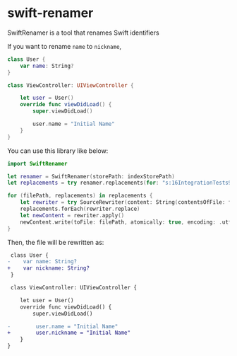 # swift-renamer

SwiftRenamer is a tool that renames Swift identifiers


If you want to rename `name` to `nickname`,
```swift
class User {
    var name: String?
}

class ViewController: UIViewController {

    let user = User()
    override func viewDidLoad() {
        super.viewDidLoad()

        user.name = "Initial Name"
    }
}
```

You can use this library like below:

```swift
import SwiftRenamer

let renamer = SwiftRenamer(storePath: indexStorePath)
let replacements = try renamer.replacements(for: "s:16IntegrationTests9ViewModelC4nameSSSgvp", newSymbol: "nickname")

for (filePath, replacements) in replacements {
    let rewriter = try SourceRewriter(content: String(contentsOfFile: filePath))
    replacements.forEach(rewriter.replace)
    let newContent = rewriter.apply()
    newContent.write(toFile: filePath, atomically: true, encoding: .utf8)
}
```

Then, the file will be rewritten as:

```diff
 class User {
-    var name: String?
+    var nickname: String?
 }

 class ViewController: UIViewController {

    let user = User()
    override func viewDidLoad() {
        super.viewDidLoad()

-        user.name = "Initial Name"
+        user.nickname = "Initial Name"
    }
}
```
